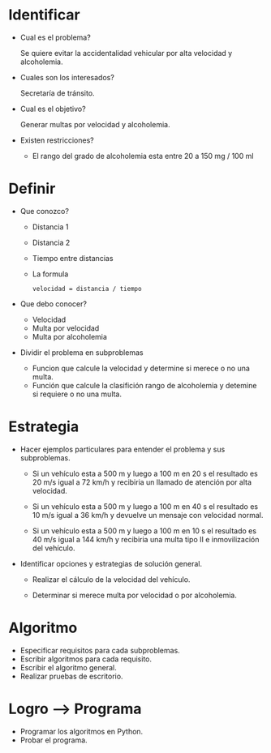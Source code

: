 # Identificar
* Cual es el problema?
  
  Se quiere evitar la accidentalidad vehicular por alta velocidad y alcoholemia.

* Cuales son los interesados?

  Secretaría de tránsito.

* Cual es el objetivo?

  Generar multas por velocidad y alcoholemia.

* Existen restricciones?

  * El rango del grado de alcoholemia esta entre 20 a 150 mg / 100 ml

# Definir

  * Que conozco?

    * Distancia 1
    * Distancia 2
    * Tiempo entre distancias
    * La formula
    
      `velocidad = distancia / tiempo`

  * Que debo conocer?

    * Velocidad
    * Multa por velocidad
    * Multa por alcoholemia

  * Dividir el problema en subproblemas

    * Funcion que calcule la velocidad y determine si merece o no una multa.
    * Función que calcule la clasifición rango de alcoholemia y detemine si requiere o no una multa.

# Estrategia

  * Hacer ejemplos particulares para entender el problema y sus subproblemas.

    * Si un vehículo esta a 500 m y luego a 100 m en 20 s el resultado es 20 m/s igual a 72 km/h y recibiria un llamado de atención por alta velocidad.

    * Si un vehículo esta a 500 m y luego a 100 m en 40 s el resultado es 10 m/s igual a 36 km/h y devuelve un mensaje con velocidad normal.

    * Si un vehículo esta a 500 m y luego a 100 m en 10 s el resultado es 40 m/s igual a 144 km/h y recibiria una multa tipo II e inmovilización del vehículo.

  * Identificar opciones y estrategias de solución general.

    * Realizar el cálculo de la velocidad del vehículo.

    * Determinar si merece multa por velocidad o por alcoholemia.

    
# Algoritmo

  * Especificar requisitos para cada subproblemas.
  * Escribir algoritmos para cada requisito.
  * Escribir el algoritmo general.
  * Realizar pruebas de escritorio.

# Logro --> Programa

  * Programar los algoritmos en Python.
  * Probar el programa.
